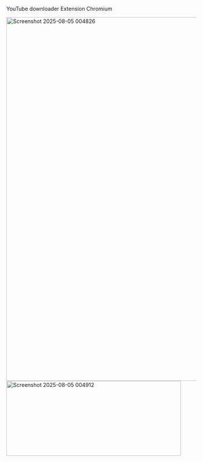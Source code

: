 YouTube downloader Extension Chromium  

<img width="1893" height="961" alt="Screenshot 2025-08-05 004826" src="https://github.com/user-attachments/assets/e5bdfa17-fea0-4366-a61c-abc67231dec5" />
<img width="462" height="198" alt="Screenshot 2025-08-05 004912" src="https://github.com/user-attachments/assets/2943a406-7c48-40d6-9749-538de03c25e7" />
